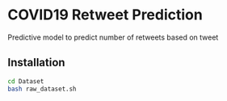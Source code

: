 # COVID19 Retweet Prediction
Predictive model to predict number of retweets based on tweet 

## Installation
```bash
cd Dataset
bash raw_dataset.sh
```